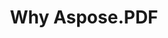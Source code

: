 ---
title: Why Aspose.PDF
linktitle: Why Aspose.PDF
type: docs
weight: 10
url: /es/php-java/why-aspose-pdf/
description: En la siguiente sección se explica por qué los usuarios eligen Aspose.PDF para PHP a través de Java para trabajar con documentos.
lastmod: "2024-03-05"
sitemap:
    changefreq: "weekly"
    priority: 0.7
---